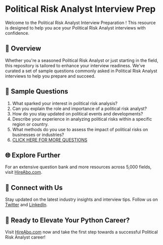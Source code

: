 # Political Risk Analyst Interview Prep

Welcome to the Political Risk Analyst Interview Preparation ! This resource is designed to help you ace your Political Risk Analyst interviews with confidence.

## 🚀 Overview

Whether you're a seasoned Political Risk Analyst or just starting in the field, this repository is tailored to enhance your interview readiness. We've curated a set of sample questions commonly asked in Political Risk Analyst interviews to help you prepare and succeed.

## 📝 Sample Questions

1. What sparked your interest in political risk analysis?
2. Can you explain the role and importance of a political risk analyst?
3. How do you stay updated on political events and developments?
4. Describe your experience in analyzing political risks within a specific region or country.
5. What methods do you use to assess the impact of political risks on businesses or industries?
6. [CLICK HERE FOR MORE QUESTIONS](https://hireabo.com/job/7_3_17/Political%20Risk%20Analyst)

## 🌐 Explore Further

For an extensive question bank and more resources across 5,000 fields, visit [HireAbo.com](https://www.hireabo.com).

## 📱 Connect with Us

Stay updated on the latest industry insights and interview tips. Follow us on [Twitter](https://twitter.com/hireabo) and [LinkedIn](https://www.linkedin.com/in/hire-abo-3609972a8/).

## 🚀 Ready to Elevate Your Python Career?

Visit [HireAbo.com](https://www.hireabo.com) now and take the first step towards a successful Political Risk Analyst career!